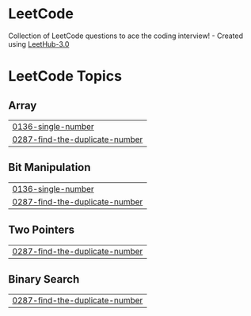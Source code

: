 # LeetCode
Collection of LeetCode questions to ace the coding interview! - Created using [LeetHub-3.0](https://github.com/raphaelheinz/LeetHub-3.0)

<!---LeetCode Topics Start-->
# LeetCode Topics
## Array
|  |
| ------- |
| [0136-single-number](https://github.com/faizansid7/LeetCode/tree/master/0136-single-number) |
| [0287-find-the-duplicate-number](https://github.com/faizansid7/LeetCode/tree/master/0287-find-the-duplicate-number) |
## Bit Manipulation
|  |
| ------- |
| [0136-single-number](https://github.com/faizansid7/LeetCode/tree/master/0136-single-number) |
| [0287-find-the-duplicate-number](https://github.com/faizansid7/LeetCode/tree/master/0287-find-the-duplicate-number) |
## Two Pointers
|  |
| ------- |
| [0287-find-the-duplicate-number](https://github.com/faizansid7/LeetCode/tree/master/0287-find-the-duplicate-number) |
## Binary Search
|  |
| ------- |
| [0287-find-the-duplicate-number](https://github.com/faizansid7/LeetCode/tree/master/0287-find-the-duplicate-number) |
<!---LeetCode Topics End-->